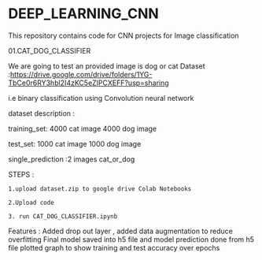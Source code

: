 # DEEP_LEARNING_CNN
This repository contains code for  CNN projects for Image classification 

01.CAT_DOG_CLASSIFIER 


We are going  to test an provided image is dog or cat
Dataset :https://drive.google.com/drive/folders/1YG-TbCe0r6RY3hbl2I4zKC5eZIPCXEFF?usp=sharing


i.e binary classification using Convolution neural network

dataset description  :

training_set: 4000 cat image 4000 dog image 

test_set: 1000 cat image 1000 dog image 

single_prediction :2 images cat_or_dog 

STEPS :

    1.upload dataset.zip to google drive Colab Notebooks 

    2.Upload code 

    3. run CAT_DOG_CLASSIFIER.ipynb 

Features :
Added drop out layer , added data augmentation to reduce overfitting
Final model saved into h5 file and model prediction done from h5 file 
plotted graph to show training and test accuracy over epochs 
